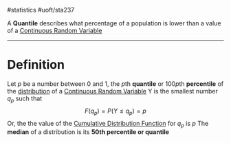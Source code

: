 #statistics #uoft/sta237 

A **Quantile** describes what percentage of a population is lower than a value of a [Continuous Random Variable](Continuous%20Random%20Variable.md)

---
# Definition
Let $p$ be a number between 0 and 1, the *p*th **quantile** or 100*p*th **percentile** of the [distribution](../STA238%20Notes/Probability%20Distribution.md) of a [Continuous Random Variable](Continuous%20Random%20Variable.md) Y is the smallest number $q_{p}$ such that $$F(q_{p})=P(Y \leq q_{p})=p$$
Or, the the value of the [Cumulative Distribution Function](Cumulative%20Distribution%20Function.md) for $q_{p}$ is $p$
The **median** of a distribution is its **50th percentile or quantile**
